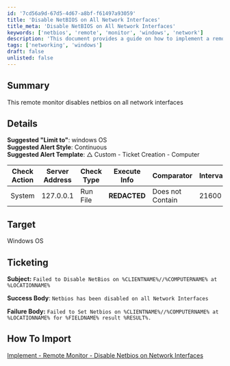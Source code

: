 ```yaml
---
id: '7cd56a9d-67d5-4d67-a8bf-f61497a93059'
title: 'Disable NetBIOS on All Network Interfaces'
title_meta: 'Disable NetBIOS on All Network Interfaces'
keywords: ['netbios', 'remote', 'monitor', 'windows', 'network']
description: 'This document provides a guide on how to implement a remote monitor that disables NetBIOS on all network interfaces for Windows operating systems. It includes details on alert styles, ticketing, and the import process.'
tags: ['networking', 'windows']
draft: false
unlisted: false
---
```

## Summary

This remote monitor disables netbios on all network interfaces

## Details

**Suggested "Limit to"**: windows OS  
**Suggested Alert Style**: Continuous  
**Suggested Alert Template**: △ Custom - Ticket Creation - Computer  

| Check Action | Server Address | Check Type | Execute Info | Comparator         | Interval | Result         |
|--------------|----------------|------------|---------------|---------------------|----------|----------------|
| System       | 127.0.0.1     | Run File   | **REDACTED**  | Does not Contain    | 21600    | Failed to Set  |

## Target

Windows OS

## Ticketing

**Subject:** `Failed to Disable NetBios on %CLIENTNAME%//%COMPUTERNAME% at %LOCATIONNAME%`

**Success Body**: `Netbios has been disabled on all Network Interfaces`  

**Failure Body:** `Failed to Set Netbios on %CLIENTNAME%//%COMPUTERNAME% at %LOCATIONNAME% for %FIELDNAME% result %RESULT%.`

## How To Import

[Implement - Remote Monitor - Disable Netbios on Network Interfaces](https://proval.itglue.com/DOC-5078775-13837769)












